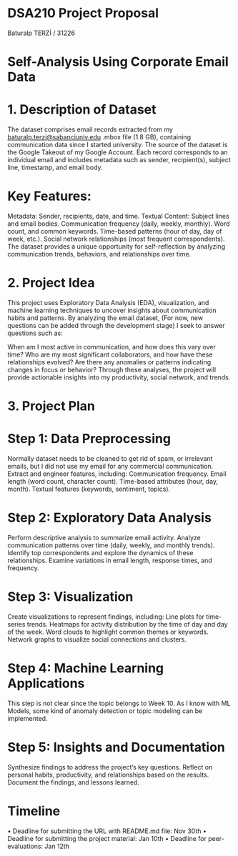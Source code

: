# DSA210 Project Proposal

Baturalp TERZİ / 31226

# Self-Analysis Using Corporate Email Data

# 1. Description of Dataset
The dataset comprises email records extracted from my baturalp.terzi@sabanciuniv.edu .mbox file (1.8 GB), containing communication data since I started university. The source of the dataset is the Google Takeout of my Google Account. Each record corresponds to an individual email and includes metadata such as sender, recipient(s), subject line, timestamp, and email body.

# Key Features:

Metadata: Sender, recipients, date, and time.
Textual Content: Subject lines and email bodies.
Communication frequency (daily, weekly, monthly).
Word count, and common keywords.
Time-based patterns (hour of day, day of week, etc.).
Social network relationships (most frequent correspondents).
The dataset provides a unique opportunity for self-reflection by analyzing communication trends, behaviors, and relationships over time.

# 2. Project Idea
This project uses Exploratory Data Analysis (EDA), visualization, and machine learning techniques to uncover insights about communication habits and patterns. By analyzing the email dataset, (For now, new questions can be added through the development stage) I seek to answer questions such as:

When am I most active in communication, and how does this vary over time?
Who are my most significant collaborators, and how have these relationships evolved?
Are there any anomalies or patterns indicating changes in focus or behavior?
Through these analyses, the project will provide actionable insights into my productivity, social network, and trends.

# 3. Project Plan

# Step 1: Data Preprocessing

Normally dataset needs to be cleaned to get rid of spam, or irrelevant emails, but I did not use my email for any commercial communication.
Extract and engineer features, including:
Communication frequency.
Email length (word count, character count).
Time-based attributes (hour, day, month).
Textual features (keywords, sentiment, topics).

# Step 2: Exploratory Data Analysis

Perform descriptive analysis to summarize email activity.
Analyze communication patterns over time (daily, weekly, and monthly trends).
Identify top correspondents and explore the dynamics of these relationships.
Examine variations in email length, response times, and frequency.

# Step 3: Visualization

Create visualizations to represent findings, including:
Line plots for time-series trends.
Heatmaps for activity distribution by the time of day and day of the week.
Word clouds to highlight common themes or keywords.
Network graphs to visualize social connections and clusters.

# Step 4: Machine Learning Applications

This step is not clear since the topic belongs to Week 10. As I know with ML Models, some kind of anomaly detection or topic modeling can be implemented.

# Step 5: Insights and Documentation

Synthesize findings to address the project’s key questions.
Reflect on personal habits, productivity, and relationships based on the results.
Document the findings, and lessons learned.

# Timeline
• Deadline for submitting the URL with README.md file: Nov 30th
• Deadline for submitting the project material: Jan 10th
• Deadline for peer-evaluations: Jan 12th
